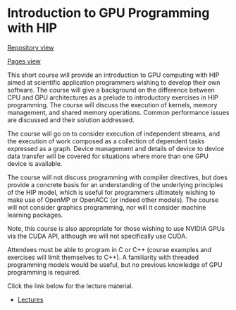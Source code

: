 # Introduction to GPU Programming with HIP

[Repository view](https://github.com/EPCCed/archer2-gpu-hip/)

[Pages view](https://epcced.github.io/archer2-gpu-hip/)

This short course will provide an introduction to GPU computing with HIP aimed at scientific application programmers wishing to develop their own software.
The course will give a background on the difference between CPU and GPU architectures as a prelude to introductory exercises in HIP programming. The course
will discuss the execution of kernels, memory management, and shared memory operations. Common performance issues are discussed and their solution addressed.

The course will go on to consider execution of independent streams, and the execution of work composed as a collection of dependent tasks expressed as a graph.
Device management and details of device to device data transfer will be covered for situations where more than one GPU device is available.

The course will not discuss programming with compiler directives, but does provide a concrete basis for an understanding of the underlying principles of the HIP model,
which is useful for programmers ultimately wishing to make use of OpenMP or OpenACC (or indeed other models). The course will not consider graphics programming,
nor will it consider machine learning packages.

Note, this course is also appropriate for those wishing to use NVIDIA GPUs via the CUDA API, although we will not specifically use CUDA.

Attendees must be able to program in C or C++ (course examples and exercises will limit themselves to C++). A familiarity with threaded programming models would be useful,
but no previous knowledge of GPU programming is required.

Click the link below for the lecture material.

* [Lectures](lectures/)
